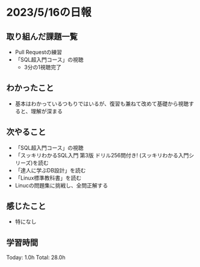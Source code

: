 # 2023/5/16の日報
## 取り組んだ課題一覧
* Pull Requestの練習
* 「SQL超入門コース」の視聴
    * 3分の1視聴完了
## わかったこと
* 基本はわかっているつもりではいるが、復習も兼ねて改めて基礎から視聴すると、理解が深まる
## 次やること
* 「SQL超入門コース」の視聴
* 「スッキリわかるSQL入門 第3版 ドリル256問付き! (スッキリわかる入門シリーズ)を読む
* 「達人に学ぶDB設計」を読む
* 「Linux標準教科書」を読む
* Linucの問題集に挑戦し、全問正解する
## 感じたこと
* 特になし
## 学習時間
Today: 1.0h
Total: 28.0h